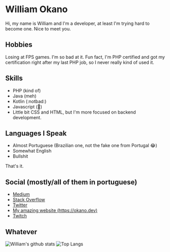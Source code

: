 # William Okano
Hi, my name is William and I'm a developer, at least I'm trying hard to become one. Nice to meet you.

## Hobbies
Losing at FPS games. I'm so bad at it. Fun fact, I'm PHP certified and got my certification right after my last PHP job, so I never really kind of used it.

## Skills
- PHP (kind of)
- Java (meh)
- Kotlin (:notbad:)
- Javascript (👀)
- Little bit CSS and HTML, but I'm more focused on backend development.

## Languages I Speak
- Almost Portuguese (Brazilian one, not the fake one from Portugal 😂)  
- Somewhat English  
- Bullshit  

That's it.

## Social (mostly/all of them in portuguese)
- [Medium](http://medium.com/@williamokano)  
- [Stack Overflow](https://stackoverflow.com/users/6585975/william-okano)  
- [Twitter](https://twitter.com/williamokano)  
- [My amazing website (https://okano.dev)](https://okano.dev)  
- [Twitch](https://twitch.tv/zKatapoka)  

## Whatever
![William's github stats](https://github-readme-stats.vercel.app/api?username=williamokano&count_private=true)
![Top Langs](https://github-readme-stats.vercel.app/api/top-langs/?username=williamokano&layout=compact)
